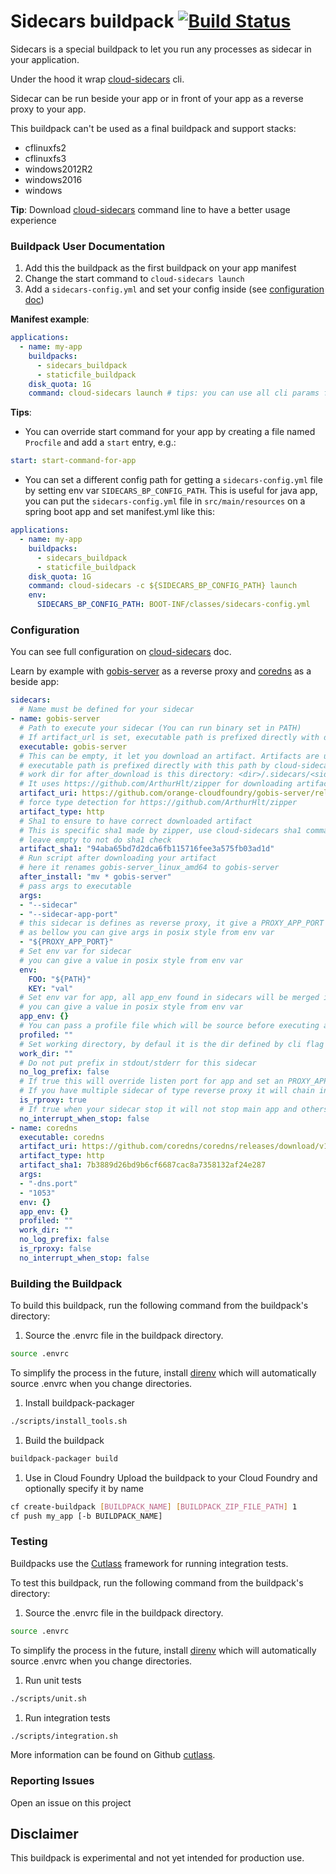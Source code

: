 # Sidecars buildpack [![Build Status](https://travis-ci.com/orange-cloudfoundry/sidecars-buildpack.svg?branch=master)](https://travis-ci.com/orange-cloudfoundry/sidecars-buildpack)

Sidecars is a special buildpack to let you run any processes as sidecar in your application.

Under the hood it wrap [cloud-sidecars](https://github.com/orange-cloudfoundry/cloud-sidecars) cli.

Sidecar can be run beside your app or in front of your app as a reverse proxy to your app.

This buildpack can't be used as a final buildpack and support stacks:
- cflinuxfs2
- cflinuxfs3
- windows2012R2
- windows2016
- windows

**Tip**: Download [cloud-sidecars](https://github.com/orange-cloudfoundry/cloud-sidecars) command line to have a better usage experience

### Buildpack User Documentation

1. Add this the buildpack as the first buildpack on your app manifest 
2. Change the start command to `cloud-sidecars launch`
3. Add a `sidecars-config.yml` and set your config inside (see [configuration doc](#configuration))

**Manifest example**:

```yaml
applications:
  - name: my-app
    buildpacks:
      - sidecars_buildpack
      - staticfile_buildpack
    disk_quota: 1G
    command: cloud-sidecars launch # tips: you can use all cli params from cloud-sidecars, add flag `--log-level debug` to enable debug mode for example
```

**Tips**:
- You can override start command for your app by creating a file named `Procfile` and add a `start` entry, e.g.:
```yaml
start: start-command-for-app
```
- You can set a different config path for getting a `sidecars-config.yml` file by setting env var `SIDECARS_BP_CONFIG_PATH`. This is useful for java app, 
 you can put the `sidecars-config.yml` file in `src/main/resources` on a spring boot app and set manifest.yml like this:
```yaml
applications:
  - name: my-app
    buildpacks:
      - sidecars_buildpack
      - staticfile_buildpack
    disk_quota: 1G
    command: cloud-sidecars -c ${SIDECARS_BP_CONFIG_PATH} launch
    env:
      SIDECARS_BP_CONFIG_PATH: BOOT-INF/classes/sidecars-config.yml
```


### Configuration

You can see full configuration on [cloud-sidecars](https://github.com/orange-cloudfoundry/cloud-sidecars) doc.

Learn by example with [gobis-server](https://github.com/orange-cloudfoundry/gobis-server) 
as a reverse proxy and [coredns](https://github.com/coredns/coredns) as a beside app:

```yaml
sidecars:
  # Name must be defined for your sidecar
- name: gobis-server
  # Path to execute your sidecar (You can run binary set in PATH)
  # If artifact_url is set, executable path is prefixed directly with download path by cloud-sidecars
  executable: gobis-server
  # This can be empty, it let you download an artifact. Artifacts are unzipped and placed at <dir>/.sidecars/<sidecar name>
  # executable path is prefixed directly with this path by cloud-sidecars
  # work dir for after_download is this directory: <dir>/.sidecars/<sidecar name>
  # It uses https://github.com/ArthurHlt/zipper for downloading artifacts this let you download git, zip, tar, tgz or any other file (they all be uncompressed)
  artifact_uri: https://github.com/orange-cloudfoundry/gobis-server/releases/download/v1.7.0/gobis-server_linux_amd64.zip
  # force type detection for https://github.com/ArthurHlt/zipper
  artifact_type: http
  # Sha1 to ensure to have correct downloaded artifact
  # This is specific sha1 made by zipper, use cloud-sidecars sha1 command to have sha1 to insert here
  # leave empty to not do sha1 check
  artifact_sha1: "94aba65bd7d2dca6fb115716fee3a575fb03ad1d"
  # Run script after downloading your artifact
  # here it renames gobis-server_linux_amd64 to gobis-server
  after_install: "mv * gobis-server"
  # pass args to executable
  args: 
  - "--sidecar"
  - "--sidecar-app-port"
  # this sidecar is defines as reverse proxy, it give a PROXY_APP_PORT env var
  # as bellow you can give args in posix style from env var
  - "${PROXY_APP_PORT}"
  # Set env var for sidecar
  # you can give a value in posix style from env var
  env:
    FOO: "${PATH}"
    KEY: "val"
  # Set env var for app, all app_env found in sidecars will be merged in one
  # you can give a value in posix style from env var
  app_env: {}
  # You can pass a profile file which will be source before executing app
  profiled: ""
  # Set working directory, by defaul it is the dir defined by cli flag --dir
  work_dir: ""
  # Do not put prefix in stdout/stderr for this sidecar
  no_log_prefix: false
  # If true this will override listen port for app and set an PROXY_APP_PORT env var for sidecar
  # If you have multiple sidecar of type reverse proxy it will chain in the order set here.
  is_rproxy: true
  # If true when your sidecar stop it will not stop main app and others sidecars
  no_interrupt_when_stop: false
- name: coredns
  executable: coredns
  artifact_uri: https://github.com/coredns/coredns/releases/download/v1.4.0/coredns_1.4.0_linux_amd64.tgz
  artifact_type: http
  artifact_sha1: 7b3889d26bd9b6cf6687cac8a7358132af24e287
  args:
  - "-dns.port"
  - "1053"
  env: {}
  app_env: {}
  profiled: ""
  work_dir: ""
  no_log_prefix: false
  is_rproxy: false
  no_interrupt_when_stop: false
```


### Building the Buildpack
To build this buildpack, run the following command from the buildpack's directory:

1. Source the .envrc file in the buildpack directory.
```bash
source .envrc
```
To simplify the process in the future, install [direnv](https://direnv.net/) which will automatically source .envrc when you change directories.

1. Install buildpack-packager
```bash
./scripts/install_tools.sh
```

1. Build the buildpack
```bash
buildpack-packager build
```

1. Use in Cloud Foundry
Upload the buildpack to your Cloud Foundry and optionally specify it by name

```bash
cf create-buildpack [BUILDPACK_NAME] [BUILDPACK_ZIP_FILE_PATH] 1
cf push my_app [-b BUILDPACK_NAME]
```

### Testing
Buildpacks use the [Cutlass](https://github.com/cloudfoundry/libbuildpack/cutlass) framework for running integration tests.

To test this buildpack, run the following command from the buildpack's directory:

1. Source the .envrc file in the buildpack directory.

```bash
source .envrc
```
To simplify the process in the future, install [direnv](https://direnv.net/) which will automatically source .envrc when you change directories.

1. Run unit tests

```bash
./scripts/unit.sh
```

1. Run integration tests

```bash
./scripts/integration.sh
```

More information can be found on Github [cutlass](https://github.com/cloudfoundry/libbuildpack/cutlass).

### Reporting Issues
Open an issue on this project

## Disclaimer
This buildpack is experimental and not yet intended for production use.
